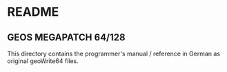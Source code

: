 # README

## GEOS MEGAPATCH 64/128

This directory contains the programmer's manual / reference in German as original geoWrite64 files.
